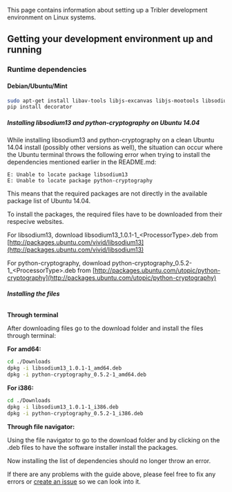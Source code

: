 This page contains information about setting up a Tribler development environment on Linux systems.

## Getting your development environment up and running

### Runtime dependencies

#### Debian/Ubuntu/Mint
```bash
sudo apt-get install libav-tools libjs-excanvas libjs-mootools libsodium13 libx11-6 python-apsw python-cherrypy3 python-crypto python-cryptography python-feedparser python-gmpy python-leveldb python-libtorrent python-m2crypto python-netifaces python-pil python-pyasn1 python-requests python-twisted python-wxgtk2.8 python2.7 vlc python-pip
pip install decorator
```
##### **Installing libsodium13 and python-cryptography on Ubuntu 14.04**

While installing libsodium13 and python-cryptography on a clean Ubuntu 14.04 install (possibly other versions as well), the situation can occur where the Ubuntu terminal throws the following error when trying to install the dependencies mentioned earlier in the README.md:

    E: Unable to locate package libsodium13
    E: Unable to locate package python-cryptography

This means that the required packages are not directly in the available package list of Ubuntu 14.04.

To install the packages, the required files have to be downloaded from their respecive websites.

For libsodium13, download libsodium13\_1.0.1-1\_<ProcessorType\>.deb from [http://packages.ubuntu.com/vivid/libsodium13](http://packages.ubuntu.com/vivid/libsodium13)

For python-cryptography, download python-cryptography\_0.5.2-1\_<ProcessorType\>.deb from [http://packages.ubuntu.com/utopic/python-cryptography](http://packages.ubuntu.com/utopic/python-cryptography)

###### **Installing the files**
**Through terminal**

After downloading files go to the download folder and install the files through terminal:

**For amd64:**

```bash
cd ./Downloads
dpkg -i libsodium13_1.0.1-1_amd64.deb
dpkg -i python-cryptography_0.5.2-1_amd64.deb
```
**For i386:**

```bash
cd ./Downloads
dpkg -i libsodium13_1.0.1-1_i386.deb
dpkg -i python-cryptography_0.5.2-1_i386.deb
```

**Through file navigator:**

Using the file navigator to go to the download folder and by clicking on the .deb files to have the software installer install the packages.

Now installing the list of dependencies should no longer throw an error.

If there are any problems with the guide above, please feel free to fix any errors or [create an issue](https://github.com/Tribler/tribler/issues/new) so we can look into it.